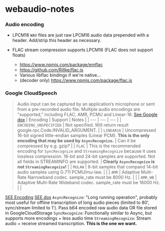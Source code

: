 # webaudio-notes

### Audio encoding

- LPCM16 `WAV` files are just raw LPCM16 audio data prepended with a header. Add/strip this header as necessary.

- FLAC stream compression supports LPCM16 (FLAC does not support floats)
    - https://www.npmjs.com/package/emflac
    - https://github.com/Rillke/flac.js
    - Various libflac bindings if we're native...
    - (decoder only) https://www.npmjs.com/package/flac.js

### Google CloudSpeech
> Audio input can be captured by an application’s microphone or sent from a pre-recorded audio file. Multiple audio encodings are "supported," including FLAC, AMR, PCMU and Linear-16.
[See Google dox](https://cloud.google.com/speech/reference/rpc/google.cloud.speech.v1beta1#google.cloud.speech.v1beta1.RecognitionConfig.AudioEncoding)
| Encoding | Support | Notes |
| --- | --- | --- |
| `ENCODING_UNSPECIFIED` | Not specified. Will return result google.rpc.Code.INVALID_ARGUMENT. |
| `LINEAR16` | Uncompressed 16-bit signed little-endian samples (Linear PCM). **This is the only encoding that may be used by `AsyncRecognize`.** | Can it be compressed by e.g. gzip? |
| `FLAC` | This is the recommended encoding for `SyncRecognize` and `StreamingRecognize` because it uses lossless compression. 16-bit and 24-bit samples are supported. Not all fields in STREAMINFO are supported. | **Clearly `AsyncRecognize` is not `StreamingRecognize`!** |
| `MULAW` | 8-bit samples that compand 14-bit audio samples using G.711 PCMU/mu-law. |  |
| `AMR` | Adaptive Multi-Rate Narrowband codec. sample_rate must be 8000 Hz. |  |
| `AMR_WB` | 	Adaptive Multi-Rate Wideband codec. sample_rate must be 16000 Hz. |  |

[SEE Encoding](https://cloud.google.com/speech/docs/encoding)
[SEE dox](https://cloud.google.com/speech/docs/)
`AsyncRecognize`: "Long running operation", probably most useful for offline transcription of long audio pieces (limited to 80', sync/stream limited to 1'). Pass b64 encoded raw audio data OR file stored in GoogleCloudStorage
`SyncRecognize`: Functionally similar to Async, but supports more encodings + less audio time
`StreamingRecognize`: Stream audio + receive streamed transcription. **This is the one we want.**
